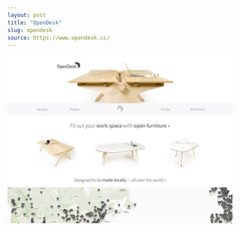 ```yaml
---
layout: post
title: "OpenDesk"
slug: opendesk
source: https://www.opendesk.cc/
---
```


<img src="/assets/img/screenshots/opendesk.jpg">
